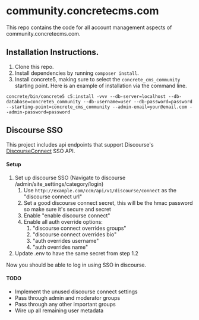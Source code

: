 # community.concretecms.com

This repo contains the code for all account management aspects of community.concretecms.com.

## Installation Instructions.

1. Clone this repo.
2. Install dependencies by running `composer install`.
3. Install concrete5, making sure to select the `concrete_cms_community` starting point. Here is an example of installation via the command line.

`concrete/bin/concrete5 c5:install -vvv --db-server=localhost --db-database=concrete5_community --db-username=user --db-password=password --starting-point=concrete_cms_community --admin-email=your@email.com --admin-password=password`


## Discourse SSO
This project includes api endpoints that support Discourse's [DiscourseConnect](https://meta.discourse.org/t/discourseconnect-official-single-sign-on-for-discourse-sso/13045) SSO API.

#### Setup
1. Set up discourse SSO (Navigate to discourse /admin/site_settings/category/login)
    1. Use `http://example.com/ccm/api/v1/discourse/connect` as the "discourse connect url"
    2. Set a good discourse connect secret, this will be the hmac password so make sure it's secure and secret
    3. Enable "enable discourse connect"
    4. Enable all auth override options:
        1. "discourse connect overrides groups"
        2. "discourse connect overrides bio"
        3. "auth overrides username"
        4. "auth overrides name"
2. Update .env to have the same secret from step 1.2

Now you should be able to log in using SSO in discourse.

#### TODO

- Implement the unused discourse connect settings
- Pass through admin and moderator groups
- Pass through any other important groups
- Wire up all remaining user metadata

